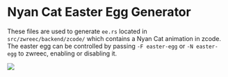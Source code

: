 # Nyan Cat Easter Egg Generator

These files are used to generate `ee.rs` located in `src/zwreec/backend/zcode/` which contains a Nyan Cat animation in zcode. The easter egg can be controlled by passing `-F easter-egg` or `-N easter-egg` to zwreec, enabling or disabling it.

![](https://dl.dropboxusercontent.com/s/hmgwyqokpga0mo6/nyanshot.png)
